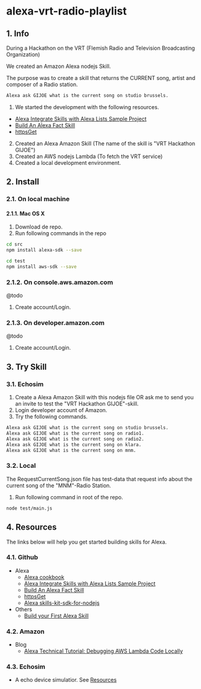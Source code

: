 # alexa-vrt-radio-playlist

## 1. Info
During a Hackathon on the VRT (Flemish Radio and Television Broadcasting Organization)

We created an Amazon Alexa nodejs Skill.

The purpose was to create a skill that returns the CURRENT song, artist and composer
of a Radio station.

```bash
Alexa ask GIJOE what is the current song on studio brussels.
```

1. We started the development with the following resources.
  * [Alexa Integrate Skills with Alexa Lists Sample Project](#MyStartResource1)
  * [Build An Alexa Fact Skill](#MyStartResource2)
  * [httpsGet](#MyStartResource3)
2. Created an Alexa Amazon Skill (The name of the skill is "VRT Hackathon GIJOE")
3. Created an AWS nodejs Lambda (To fetch the VRT service)
4. Created a local development environment.


## 2. Install
### 2.1. On local machine
#### 2.1.1. Mac OS X
1. Download de repo.
2. Run following commands in the repo
```bash
cd src
npm install alexa-sdk --save
```
```bash
cd test
npm install aws-sdk --save
```

### 2.1.2. On console.aws.amazon.com
@todo
1. Create account/Login.

### 2.1.3. On developer.amazon.com
@todo
1. Create account/Login.



## 3. Try Skill
### 3.1. Echosim
1. Create a Alexa Amazon Skill with this nodejs file OR ask me to send you an invite to test the "VRT Hackathon GIJOE"-skill.
2. Login developer account of Amazon.
3. Try the following commands.
```bash
Alexa ask GIJOE what is the current song on studio brussels.
Alexa ask GIJOE what is the current song on radio1.
Alexa ask GIJOE what is the current song on radio2.
Alexa ask GIJOE what is the current song on klara.
Alexa ask GIJOE what is the current song on mnm.
```

###  3.2. Local
The RequestCurrentSong.json file has test-data that request info about the current song of the "MNM"-Radio Station.

1. Run following command in root of the repo.
```bash
node test/main.js
```



## 4. Resources
The links below will help you get started building skills for Alexa.
### 4.1. Github
* Alexa
  * [Alexa cookbook](https://github.com/alexa/alexa-cookbook)
  * <a name="MyStartResource1"></a>[Alexa Integrate Skills with Alexa Lists Sample Project](https://github.com/alexa/alexa-cookbook/tree/master/context)
  * <a name="MyStartResource2"></a>[Build An Alexa Fact Skill](https://github.com/alexa/skill-sample-nodejs-fact)
  * <a name="MyStartResource3"></a>[httpsGet](https://github.com/alexa/alexa-cookbook/tree/master/external-calls/httpsGet)
  * [Alexa skills-kit-sdk-for-nodejs](https://github.com/alexa/alexa-skills-kit-sdk-for-nodejs)
* Others
  * [Build your First Alexa Skill](https://github.com/Donohue/alexa)
### 4.2. Amazon
* Blog
  * [Alexa Technical Tutorial: Debugging AWS Lambda Code Locally](https://developer.amazon.com/blogs/post/Tx24Z2QZP5RRTG1/new-alexa-technical-tutorial-debugging-aws-lambda-code-locally)
### 4.3. Echosim
* A echo device simulatior. See [Resources](https://echosim.io/resources)